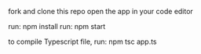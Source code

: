 fork and clone this repo
open the app in your code editor

run: npm install
run: npm start

to compile Typescript file, run: npm tsc app.ts
